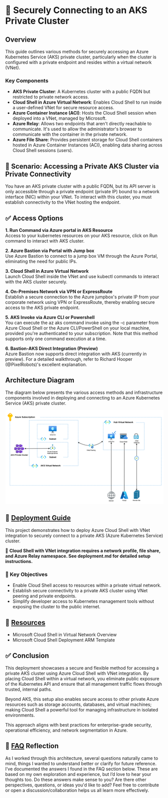 # 🔐 Securely Connecting to an AKS Private Cluster
## Overview
This guide outlines various methods for securely accessing an Azure Kubernetes Service (AKS) private cluster, particularly when the cluster is configured with a private endpoint and resides within a virtual network (VNet).

### Key Components
- **AKS Private Cluster**: A Kubernetes cluster with a public FQDN but restricted to private network access.
- **Cloud Shell in Azure Virtual Network**: Enables Cloud Shell to run inside a user-defined VNet for secure resource access.
- **Azure Container Instance (ACI)**: Hosts the Cloud Shell session when deployed into a VNet, managed by Microsoft.
- **Azure Relay**: Allows two endpoints that aren't directly reachable to communicate. It's used to allow the administrator's browser to communicate with the container in the private network.
- **Azure File Share**: Provides persistent storage for Cloud Shell containers hosted in Azure Container Instances (ACI), enabling data sharing across Cloud Shell sessions (users).

## 📘  Scenario: Accessing a Private AKS Cluster via Private Connectivity

You have an AKS private cluster with a public FQDN, but its API server is only accessible through a private endpoint (private IP) bound to a network interface (NIC) within your VNet. To interact with this cluster, you must establish connectivity to the VNet hosting the endpoint.

## ✅ Access Options

**1. Run Command via Azure portal in AKS Resource**     
Access to your kubernetes resources on your AKS resource, click on Run command to interact with AKS cluster.
   
**2. Azure Bastion via Portal with Jump box**    
Use Azure Bastion to connect to a jump box VM through the Azure Portal, eliminating the need for public IPs.
   
**3. Cloud Shell in Azure Virtual Network**    
Launch Cloud Shell inside the VNet and use kubectl commands to interact with the AKS cluster securely.
   
**4. On-Premises Network via VPN or ExpressRoute**     
Establish a secure connection to the Azure jumpbox's private IP from your corporate network using VPN or ExpressRoute, thereby enabling secure access to the AKS private endpoint.
   
**5. AKS Invoke via Azure CLI or Powershell**     
You can execute the az aks command invoke using the -c parameter from Azure Cloud Shell or the Azure CLI/PowerShell on your local machine, provided you're authenticated to your subscription. Note that this method supports only one command execution at a time.

**6. Bastion-AKS Direct Integration (Preview)**     
Azure Bastion now supports direct integration with AKS (currently in preview). For a detailed walkthrough, refer to Richard Hooper (@PixelRobots)'s excellent explanation.

## Architecture Diagram

The diagram below presents the various access methods and infrastructure components involved in deploying and connecting to an Azure Kubernetes Service (AKS) private cluster.

![Architecture Diagram](images/Connecting%20to%20an%20AKS%20Private%20Cluster.png)


## 🚧 [Deployment Guide](Deployment.md)

This project demonstrates how to deploy Azure Cloud Shell with VNet integration to securely connect to a private AKS (Azure Kubernetes Service) cluster.

🔴 **Cloud Shell with VNet integration requires a network profile, file share, and Azure Relay namespace. See deployment.md for detailed setup instructions.**


### 🔧 Key Objectives
- Enable Cloud Shell access to resources within a private virtual network.
- Establish secure connectivity to a private AKS cluster using VNet peering and private endpoints.
- Simplify developer access to Kubernetes management tools without exposing the cluster to the public internet.

## 🧰 [Resources](Resources.md)

- Microsoft Cloud Shell in Virtual Network Overview 
- Microsoft Cloud Shell Deployment ARM Template
  
## ✅ Conclusion 

This deployment showcases a secure and flexible method for accessing a private AKS cluster using Azure Cloud Shell with VNet integration. By placing Cloud Shell within a virtual network, you eliminate public exposure of the Kubernetes API and ensure that all management traffic flows through trusted, internal paths.

Beyond AKS, this setup also enables secure access to other private Azure resources such as storage accounts, databases, and virtual machines; making Cloud Shell a powerful tool for managing infrastructure in isolated environments.

This approach aligns with best practices for enterprise-grade security, operational efficiency, and network segmentation in Azure.


## 🧠 [FAQ](FAQ.md) Reflection 
As I worked through this architecture, several questions naturally came to mind, things I wanted to understand better or clarify for future reference. I’ve documented the answers I found in the FAQ section below. These are based on my own exploration and experience, but I’d love to hear your thoughts too. Do these answers make sense to you? Are there other perspectives, questions, or ideas you'd like to add? Feel free to contribute or open a discussion/collaboration helps us all learn more effectively.
